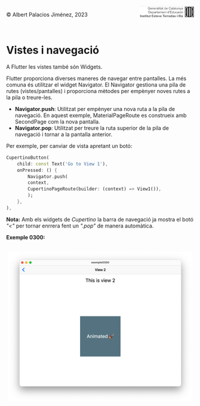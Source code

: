<div style="display: flex; width: 100%;">
    <div style="flex: 1; padding: 0px;">
        <p>© Albert Palacios Jiménez, 2023</p>
    </div>
    <div style="flex: 1; padding: 0px; text-align: right;">
        <img src="./assets/ieti.png" height="32" alt="Logo de IETI" style="max-height: 32px;">
    </div>
</div>
<br/>

# Vistes i navegació

A Flutter les vistes també són Widgets.

Flutter proporciona diverses maneres de navegar entre pantalles. La més comuna és utilitzar el widget Navigator. El Navigator gestiona una pila de rutes (vistes/pantalles) i proporciona mètodes per empènyer noves rutes a la pila o treure-les.

- **Navigator.push**: Utilitzat per empènyer una nova ruta a la pila de navegació. En aquest exemple, MaterialPageRoute es construeix amb SecondPage com la nova pantalla.
- **Navigator.pop**: Utilitzat per treure la ruta superior de la pila de navegació i tornar a la pantalla anterior.

Per exemple, per canviar de vista apretant un botó:

```dart
CupertinoButton(
    child: const Text('Go to View 1'),
    onPressed: () {
        Navigator.push(
        context,
        CupertinoPageRoute(builder: (context) => View1()),
        );
    },
),
```

**Nota:** Amb els widgets de *Cupertino* la barra de navegació ja mostra el botó *"<"* per tornar enrrera fent un *".pop"* de manera automàtica.

**Exemple 0300:**

<br/>
<center><img src="./assets/ex0300.png" style="max-height: 400px" alt="">
<br/></center>
<br/>